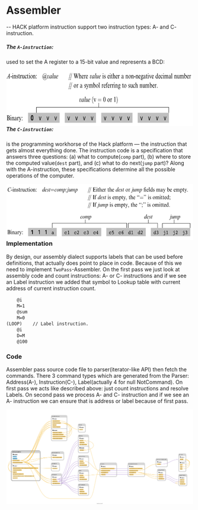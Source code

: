 # Assembler
--
HACK platform instruction support two instruction types: A- and C- instruction.

##### The ```A-instruction```:
used to set the A register to a 15-bit value and represents a BCD:
<p align="center">
<img align="left" width="600" height="150" src="https://raw.githubusercontent.com/asapbuddy/nand2tetris/master/Images/A-Instruction.PNG">
</p>

##### The ```C-instruction```:
is the programming workhorse of the Hack platform — the instruction
that gets almost everything done. The instruction code is a specification
that answers three questions: (a) what to compute(`comp` part), (b) where to store the computed
value(`dest` part), and (c) what to do next(`jump` part)? 
Along with the A-instruction, these specifications determine all the possible operations of the computer.

<p align="center">
<img align="left" width="600" height="150" src="https://raw.githubusercontent.com/asapbuddy/nand2tetris/master/Images/C-Instruction.PNG">
</p>

### Implementation
By design, our assembly dialect supports labels that can be used before definitions, that actually does point to place in code.
Because of this we need to implement `TwoPass`-Assembler. 
On the first pass we just look at assembly code and count instructions:
A- or C- instructions and if we see an Label instruction we added that symbol to Lookup table with current address of current instruction count.
```
    @i
    M=1
    @sum
    M=0
(LOOP)    // Label instruction.
    @i
    D=M
    @100
``` 

### Code
Assembler pass source code file to parser(iterator-like API) then fetch the commands.
There 3 command types which are generated from the Parser: Address(A-), Instruction(C-), Label(actually 4 for null NotCommand).
On first pass we acts like described above: just count instructions and resolve Labels.
On second pass we process A- and C- instruction and if we see an A- instruction we can ensure that is address or label because of first pass.

![Image](https://raw.githubusercontent.com/asapbuddy/nand2tetris/master/Images/TwoPassAssembler.png)